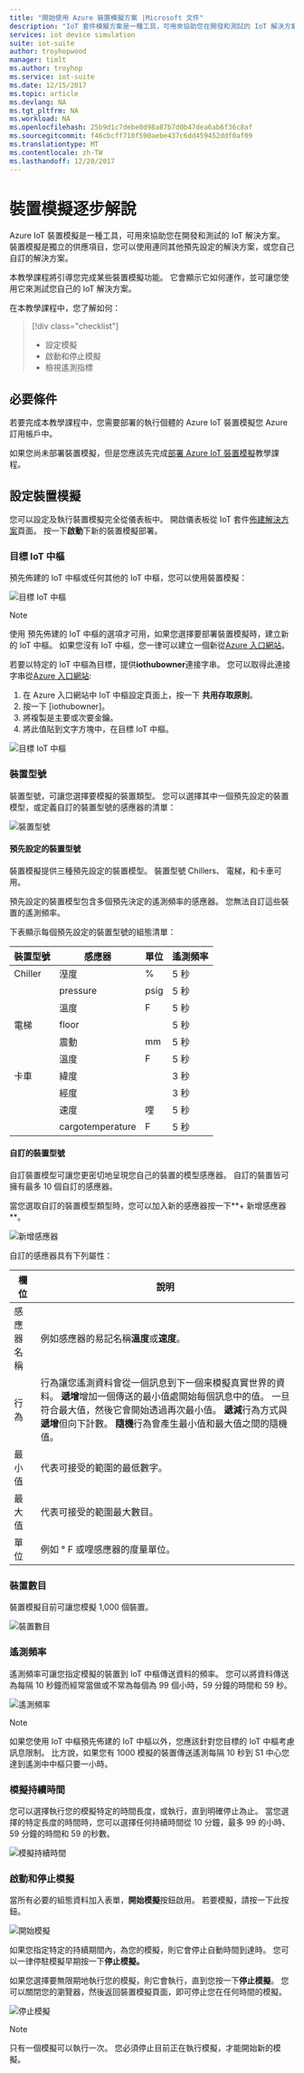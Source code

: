 ```yaml
---
title: "開始使用 Azure 裝置模擬方案 |Microsoft 文件"
description: "IoT 套件模擬方案是一種工具，可用來協助您在開發和測試的 IoT 解決方案。 模擬服務是獨立的供應項目，可以用於搭配其他預先設定的解決方案中或使用您自己自訂的解決方案。"
services: iot device simulation
suite: iot-suite
author: troyhopwood
manager: timlt
ms.author: troyhop
ms.service: iot-suite
ms.date: 12/15/2017
ms.topic: article
ms.devlang: NA
ms.tgt_pltfrm: NA
ms.workload: NA
ms.openlocfilehash: 25b9d1c7debe0d98a87b7d0b47dea6ab6f36c8af
ms.sourcegitcommit: f46cbcff710f590aebe437c6dd459452ddf0af09
ms.translationtype: MT
ms.contentlocale: zh-TW
ms.lasthandoff: 12/20/2017
---
```

# <a name="device-simulation-walkthrough"></a>裝置模擬逐步解說

Azure IoT 裝置模擬是一種工具，可用來協助您在開發和測試的 IoT 解決方案。 裝置模擬是獨立的供應項目，您可以使用連同其他預先設定的解決方案，或您自己自訂的解決方案。

本教學課程將引導您完成某些裝置模擬功能。 它會顯示它如何運作，並可讓您使用它來測試您自己的 IoT 解決方案。

在本教學課程中，您了解如何：

>[!div class="checklist"]
> * 設定模擬
> * 啟動和停止模擬
> * 檢視遙測指標

## <a name="prerequisites"></a>必要條件

若要完成本教學課程中，您需要部署的執行個體的 Azure IoT 裝置模擬您 Azure 訂用帳戶中。

如果您尚未部署裝置模擬，但是您應該先完成[部署 Azure IoT 裝置模擬](iot-suite-device-simulation-explore.md)教學課程。

## <a name="configuring-device-simulation"></a>設定裝置模擬

您可以設定及執行裝置模擬完全從儀表板中。 開啟儀表板從 IoT 套件[佈建解決方案](https://www.azureiotsuite.com/)頁面。 按一下**啟動**下新的裝置模擬部署。

### <a name="target-iot-hub"></a>目標 IoT 中樞

預先佈建的 IoT 中樞或任何其他的 IoT 中樞，您可以使用裝置模擬：

![目標 IoT 中樞](media/iot-suite-device-simulation-explore/targethub.png)

> [!NOTE]
> 使用 預先佈建的 IoT 中樞的選項才可用，如果您選擇要部署裝置模擬時，建立新的 IoT 中樞。 如果您沒有 IoT 中樞，您一律可以建立一個新從[Azure 入口網站](https://portal.azure.com)。

若要以特定的 IoT 中樞為目標，提供**iothubowner**連接字串。 您可以取得此連接字串從[Azure 入口網站](https://portal.azure.com):

1. 在 Azure 入口網站中 IoT 中樞設定頁面上，按一下 **共用存取原則**。
1. 按一下 [iothubowner]。
1. 將複製是主要或次要金鑰。
1. 將此值貼到文字方塊中，在目標 IoT 中樞。

![目標 IoT 中樞](media/iot-suite-device-simulation-explore/connectionstring.png)

### <a name="device-model"></a>裝置型號

裝置型號，可讓您選擇要模擬的裝置類型。 您可以選擇其中一個預先設定的裝置模型，或定義自訂的裝置型號的感應器的清單：

![裝置型號](media/iot-suite-device-simulation-explore/devicemodel.png)

#### <a name="pre-configured-device-models"></a>預先設定的裝置型號

裝置模擬提供三種預先設定的裝置模型。 裝置型號 Chillers、 電梯，和卡車可用。

預先設定的裝置模型包含多個預先決定的遙測頻率的感應器。 您無法自訂這些裝置的遙測頻率。

下表顯示每個預先設定的裝置型號的組態清單：

| 裝置型號 | 感應器 | 單位 | 遙測頻率
| -------------| ------ | -----| --------------------|
| Chiller | 溼度 | % | 5 秒 |
| | pressure | psig | 5 秒 |
| | 溫度 | F | 5 秒 |
| 電梯 | floor | | 5 秒 |
| | 震動 | mm | 5 秒 |
| | 溫度 | F | 5 秒 |
| 卡車 | 緯度 | | 3 秒 |
| | 經度 | | 3 秒 |
| | 速度 | 哩 | 5 秒 |
| | cargotemperature | F | 5 秒 |

#### <a name="custom-device-model"></a>自訂的裝置型號

自訂裝置模型可讓您更密切地呈現您自己的裝置的模型感應器。 自訂的裝置皆可擁有最多 10 個自訂的感應器。

當您選取自訂的裝置模型類型時，您可以加入新的感應器按一下**+ 新增感應器**。

![新增感應器](media/iot-suite-device-simulation-explore/customsensors.png)

自訂的感應器具有下列屬性：

| 欄位 | 說明 |
| ----- | ----------- |
| 感應器名稱 | 例如感應器的易記名稱**溫度**或**速度**。 |
| 行為 | 行為讓您遙測資料會從一個訊息到下一個来模擬真實世界的資料。 **遞增**增加一個傳送的最小值處開始每個訊息中的值。 一旦符合最大值，然後它會開始透過再次最小值。 **遞減**行為方式與**遞增**但向下計數。 **隨機**行為會產生最小值和最大值之間的隨機值。 |
| 最小值 | 代表可接受的範圍的最低數字。 |
| 最大值 | 代表可接受的範圍最大數目。 |
| 單位 | 例如 ° F 或哩感應器的度量單位。 |

### <a name="number-of-devices"></a>裝置數目

裝置模擬目前可讓您模擬 1,000 個裝置。

![裝置數目](media/iot-suite-device-simulation-explore/numberofdevices.png)

### <a name="telemetry-frequency"></a>遙測頻率

遙測頻率可讓您指定模擬的裝置到 IoT 中樞傳送資料的頻率。 您可以將資料傳送為每隔 10 秒鐘而經常當做或不常為每個為 99 個小時，59 分鐘的時間和 59 秒。

![遙測頻率](media/iot-suite-device-simulation-explore/frequency.png)

> [!NOTE]
> 如果您使用 IoT 中樞預先佈建的 IoT 中樞以外，您應該針對您目標的 IoT 中樞考慮訊息限制。 比方說，如果您有 1000 模擬的裝置傳送遙測每隔 10 秒到 S1 中心您達到遙測中中樞只要一小時。

### <a name="simulation-duration"></a>模擬持續時間

您可以選擇執行您的模擬特定的時間長度，或執行，直到明確停止為止。 當您選擇的特定長度的時間時，您可以選擇任何持續時間從 10 分鐘，最多 99 的小時、 59 分鐘的時間和 59 的秒數。

![模擬持續時間](media/iot-suite-device-simulation-explore/duration.png)

### <a name="start-and-stop-the-simulation"></a>啟動和停止模擬

當所有必要的組態資料加入表單，**開始模擬**按鈕啟用。 若要模擬，請按一下此按鈕。

![開始模擬](media/iot-suite-device-simulation-explore/start.png)

如果您指定特定的持續期間內，為您的模擬，則它會停止自動時間到達時。 您可以一律停駐模擬早期按一下**停止模擬。**

如果您選擇要無限期地執行您的模擬，則它會執行，直到您按一下**停止模擬**。 您可以關閉您的瀏覽器，然後返回裝置模擬頁面，即可停止您在任何時間的模擬。

![停止模擬](media/iot-suite-device-simulation-explore/stop.png)

> [!NOTE]
> 只有一個模擬可以執行一次。 您必須停止目前正在執行模擬，才能開始新的模擬。
